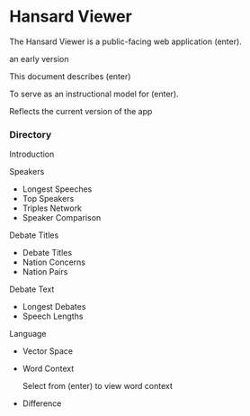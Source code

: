 # Hansard Viewer

The Hansard Viewer is a public-facing web application (enter).


an early version 

This document describes (enter)


To serve as an instructional model for (enter).

Reflects the current version of the app 

### Directory

Introduction 

Speakers
- Longest Speeches
- Top Speakers
- Triples Network
- Speaker Comparison 

Debate Titles 
- Debate Titles
- Nation Concerns
- Nation Pairs

Debate Text
- Longest Debates
- Speech Lengths

Language
- Vector Space
- Word Context

    Select from (enter) to view word context

- Difference
